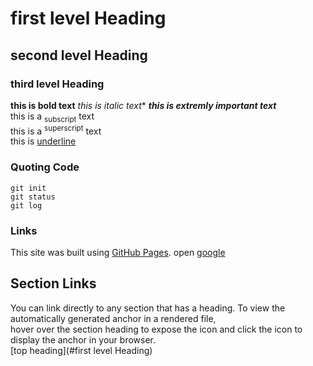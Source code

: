 # first level Heading
## second level Heading
### third level Heading

**this is bold text**
*this is italic text**
***this is extremly important text***  
this is a <sub>subscript</sub> text  
this is a <sup>superscript</sup> text  
this is <ins>underline</ins>  

### Quoting Code
`git init`  
`git status`  
`git log`  

### Links
This site was built using [GitHub Pages](https://pages.github.com/).
open [google](https://www.google.com/)

## Section Links
You can link directly to any section that has a heading. To view the automatically generated anchor in a rendered file,  
hover over the section heading to expose the  icon and click the icon to display the anchor in your browser.  
[top heading](#first level Heading)


    
